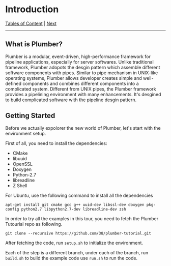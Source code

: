 # Introduction

[Tables of Content](https://github.com/38/plumber-tutorial/blob/master/README.md) | 
[Next](https://github.com/38/plumber-tutorial/blob/1-hello-world/README.md)

---

## What is Plumber?

Plumber is a modular, event-driven, high-performance framework for pipeline applications, especially 
for server softwares. Unlike traditional framework, Plumber adopots the desgin pattern which assemble 
different software components with pipes. Similar to pipe mechanism in UNIX-like operating systems, 
Plumber allows developer creates simple and well-defined components and combines different components into
a complicated system. Different from UNIX pipes, the Plumber framework provides a pipelining environment
with many enhancements. It's desgined to build complicated software with the pipeline desgin pattern.

## Getting Started

Before we actually expolorer the new world of Plumber, let's start with the environment setup.

First of all, you need to install the dependencies:

- CMake
- libuuid
- OpenSSL
- Doxygen
- Python-2.7
- libreadline
- Z Shell

For Ubuntu, use the following command to install all the dependencies

```
apt-get install git cmake gcc g++ uuid-dev libssl-dev doxygen pkg-config python2.7 libpython2.7-dev libreadline-dev zsh
```

In order to try all the examples in this tour, you need to fetch the Plumber Tutourial repo as
following.

```
git clone --recursive https://github.com/38/plumber-tutorial.git 
```

After fetching the code, run `setup.sh` to initialize the environment. 

Each of the step is a different branch, under each of the branch, run `build.sh` to build the example code
use `run.sh` to run the code.

